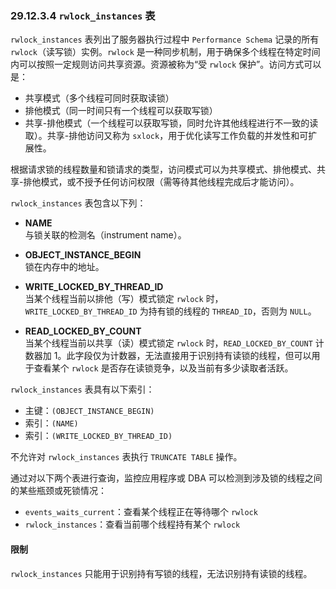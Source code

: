 ### 29.12.3.4 `rwlock_instances` 表

`rwlock_instances` 表列出了服务器执行过程中 `Performance Schema` 记录的所有 `rwlock`（读写锁）实例。`rwlock` 是一种同步机制，用于确保多个线程在特定时间内可以按照一定规则访问共享资源。资源被称为“受 `rwlock` 保护”。访问方式可以是：

- 共享模式（多个线程可同时获取读锁）
- 排他模式（同一时间只有一个线程可以获取写锁）
- 共享-排他模式（一个线程可以获取写锁，同时允许其他线程进行不一致的读取）。共享-排他访问又称为 `sxlock`，用于优化读写工作负载的并发性和可扩展性。

根据请求锁的线程数量和锁请求的类型，访问模式可以为共享模式、排他模式、共享-排他模式，或不授予任何访问权限（需等待其他线程完成后才能访问）。

`rwlock_instances` 表包含以下列：

- **NAME**  
  与锁关联的检测名（instrument name）。

- **OBJECT_INSTANCE_BEGIN**  
  锁在内存中的地址。

- **WRITE_LOCKED_BY_THREAD_ID**  
  当某个线程当前以排他（写）模式锁定 `rwlock` 时，`WRITE_LOCKED_BY_THREAD_ID` 为持有锁的线程的 `THREAD_ID`，否则为 `NULL`。

- **READ_LOCKED_BY_COUNT**  
  当某个线程当前以共享（读）模式锁定 `rwlock` 时，`READ_LOCKED_BY_COUNT` 计数器加 1。此字段仅为计数器，无法直接用于识别持有读锁的线程，但可以用于查看某个 `rwlock` 是否存在读锁竞争，以及当前有多少读取者活跃。

`rwlock_instances` 表具有以下索引：

- 主键：`(OBJECT_INSTANCE_BEGIN)`
- 索引：`(NAME)`
- 索引：`(WRITE_LOCKED_BY_THREAD_ID)`

不允许对 `rwlock_instances` 表执行 `TRUNCATE TABLE` 操作。

通过对以下两个表进行查询，监控应用程序或 DBA 可以检测到涉及锁的线程之间的某些瓶颈或死锁情况：

- `events_waits_current`：查看某个线程正在等待哪个 `rwlock`
- `rwlock_instances`：查看当前哪个线程持有某个 `rwlock`

#### 限制
`rwlock_instances` 只能用于识别持有写锁的线程，无法识别持有读锁的线程。